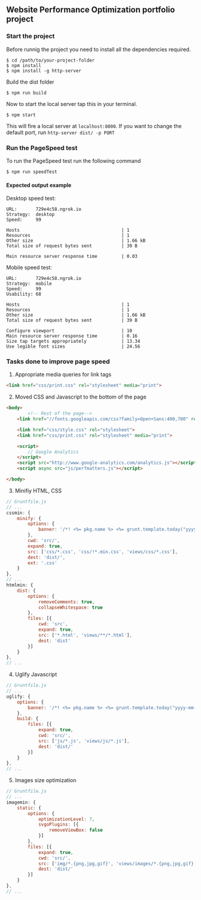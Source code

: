 ## Website Performance Optimization portfolio project

### Start the project
Before runnig the project you need to install all the dependencies required.
```shell
$ cd /path/to/your-project-folder
$ npm install
$ npm install -g http-server
```

Build the dist folder
```shell
$ npm run build
```

Now to start the local server tap this in your terminal.

```shell
$ npm start
```
 This will fire a local server at `localhost:8000`. If you want to change the default port, run `http-server dist/ -p PORT`

### Run the PageSpeed test
To run the PageSpeed test run the following command
```shell
$ npm run speedTest
```
#### Expected output example

Desktop speed test:
```shell
URL:       729e4c58.ngrok.io
Strategy:  desktop
Speed:     99

Hosts                                      | 1
Resources                                  | 1
Other size                                 | 1.66 kB
Total size of request bytes sent           | 39 B

Main resource server response time         | 0.03
```


Mobile speed test:
```shell
URL:       729e4c58.ngrok.io
Strategy:  mobile
Speed:     99
Usability: 68

Hosts                                      | 1
Resources                                  | 1
Other size                                 | 1.66 kB
Total size of request bytes sent           | 39 B

Configure viewport                         | 10
Main resource server response time         | 0.16
Size tap targets appropriately             | 13.34
Use legible font sizes                     | 24.56
```

### Tasks done to improve page speed
1. Appropriate media queries for link tags
```html
<link href="css/print.css" rel="stylesheet" media="print">
```
2. Moved CSS and Javascript to the bottom of the page
```html
<body>
        <!-- Rest of the page-->
	<link href="//fonts.googleapis.com/css?family=Open+Sans:400,700" rel="stylesheet">

	<link href="css/style.css" rel="stylesheet">
	<link href="css/print.css" rel="stylesheet" media="print">

	<script>
		// Google Analytics
	</script>
	<script src="http://www.google-analytics.com/analytics.js"></script>
	<script async src="js/perfmatters.js"></script>

</body>
```

3. Minifiy HTML, CSS <br>
```javascript
// Gruntfile.js
// ...
cssmin: {
    minify: {
        options: {
            banner: '/*! <%= pkg.name %> <%= grunt.template.today("yyyy-mm-dd") %> */\n'
        },
        cwd: 'src/',
        expand: true,
        src: ['css/*.css', 'css/!*.min.css', 'views/css/*.css'],
        dest: 'dist/',
        ext: '.css'
    }
},
// ...
htmlmin: {
    dist: {
        options: {
            removeComments: true,
            collapseWhitespace: true
        },
        files: [{
            cwd: 'src',
            expand: true,
            src: ['*.html', 'views/**/*.html'],
            dest: 'dist'
        }]
    }
},
// ...
```
4. Uglify Javascript
```javascript
// Gruntfile.js
// ...
uglify: {
    options: {
        banner: '/*! <%= pkg.name %> <%= grunt.template.today("yyyy-mm-dd") %> */\n'
    },
    build: {
        files: [{
            expand: true,
            cwd: 'src/',
            src: ['js/*.js', 'views/js/*.js'],
            dest: 'dist/'
        }]
    }
},
// ...
```
5. Images size optimization
```javascript
// Gruntfile.js
// ...
imagemin: {
    static: {
        options: {
            optimizationLevel: 7,
            svgoPlugins: [{
                removeViewBox: false
            }]
        },
        files: [{
            expand: true,
            cwd: 'src/',
            src: ['img/*.{png,jpg,gif}', 'views/images/*.{png,jpg,gif}'],
            dest: 'dist/'
        }]
    }
},
// ...
```
